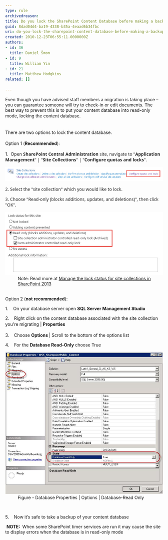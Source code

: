 ```yaml
---
type: rule
archivedreason: 
title: Do you lock the SharePoint Content Database before making a backup?
guid: 8dad04d4-ba19-4338-b35a-4eaad6b34fbc
uri: do-you-lock-the-sharepoint-content-database-before-making-a-backup
created: 2010-12-23T06:55:11.0000000Z
authors:
- id: 36
  title: Daniel Šmon
- id: 9
  title: William Yin
- id: 21
  title: Matthew Hodgkins
related: []

---
```



Even though you have advised staff members a migration is taking place – you can guarantee someone will try to check-in or edit documents. The best way to prevent this is to put your content database into read-only mode, <span style="line-height:20.8px;">locking the content database.</span>
<br><excerpt class='endintro'></excerpt><br>
<p>​<span style="line-height:1.6;">There are two options to lock the content database.</span></p><p>
   <span style="line-height:20.8px;">Option 1 (<strong>Recommended</strong>):</span> ​​ 
   <br></p><p>1.  Open <span style="color:#2a2a2a;font-family:'segoe ui', 'lucida grande', verdana, arial, helvetica, sans-serif;line-height:18px;"><strong>SharePoint Central Administration</strong> site, navigate to "<strong style="color:#2a2a2a;font-family:'segoe ui', 'lucida grande', verdana, arial, helvetica, sans-serif;line-height:18px;">Application Management</strong>" | "<strong style="color:#2a2a2a;font-family:'segoe ui', 'lucida grande', verdana, arial, helvetica, sans-serif;line-height:18px;">Site Collections</strong><span style="color:#2a2a2a;font-family:'segoe ui', 'lucida grande', verdana, arial, helvetica, sans-serif;line-height:18px;">" | "<span style="color:#2a2a2a;font-family:'segoe ui', 'lucida grande', verdana, arial, helvetica, sans-serif;line-height:18px;"><strong>Configure quotas and locks</strong>".</span></span></span></p><dl class="ssw15-rteElement-ImageArea">
   <img src="quotas-and-locks.jpg" alt="quotas-and-locks.jpg" data-pin-nopin="true" style="width:800px;" />
</dl><p>
   <span style="color:#2a2a2a;font-family:'segoe ui', 'lucida grande', verdana, arial, helvetica, sans-serif;line-height:18px;"><span style="color:#2a2a2a;font-family:'segoe ui', 'lucida grande', verdana, arial, helvetica, sans-serif;line-height:18px;"><span style="color:#2a2a2a;font-family:'segoe ui', 'lucida grande', verdana, arial, helvetica, sans-serif;line-height:18px;">2. Select the "site collection" which you would like to lock.</span></span></span></p><p>
   <span style="color:#2a2a2a;font-family:'segoe ui', 'lucida grande', verdana, arial, helvetica, sans-serif;line-height:18px;"><span style="color:#2a2a2a;font-family:'segoe ui', 'lucida grande', verdana, arial, helvetica, sans-serif;line-height:18px;"><span style="color:#2a2a2a;font-family:'segoe ui', 'lucida grande', verdana, arial, helvetica, sans-serif;line-height:18px;">​3. Choose "Read-only (blocks additions, updates, and deletions)", then click "OK".</span></span></span></p><dl class="ssw15-rteElement-ImageArea">
   <img src="read-only-status.jpg" alt="read-only-status.jpg" />
<dd>Note: Read more at <a href="https://technet.microsoft.com/en-us/library/cc263238%28v=office.15%29.aspx?f=255&MSPPError=-2147217396">Manage the lock status for site collections in SharePoint 2013</a></dd>
​​</dl><p>Option 2 (<strong>not recommended</strong>):</p><p>1.    On your database server open 
   <b>SQL Server Management Studio</b></p><p>2.    Right click on the content database associated with the site collection you're migrating<span style="line-height:1.6;"> | </span>
   <b style="line-height:1.6;">Properties</b></p><p>3.    Choose 
   <b>Options </b>| Scroll to the bottom of the options list</p><p>4.    For the 
   <b>Database Read-Only</b> choose True</p><dl class="image"><dt>
      <img src="LocLSQLDB.jpg" alt="" />
   </dt><dd>Figure - Database Properties | Options | Database-Read Only</dd></dl> ​ 
<p>5.    Now it’s safe to take a backup of your content database</p><p> <b>NOTE: </b> When some SharePoint timer services are run it may cause the site to display errors when the database is in read-only mode</p>


